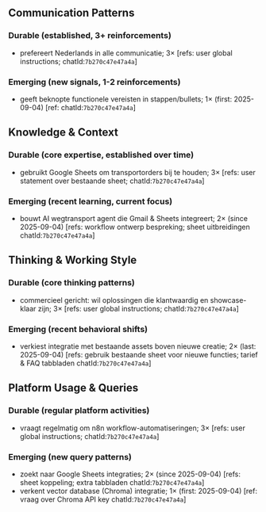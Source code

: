 ## Communication Patterns
### Durable (established, 3+ reinforcements)
- prefereert Nederlands in alle communicatie; 3× [refs: user global instructions; chatId:`7b270c47e47a4a`]

### Emerging (new signals, 1-2 reinforcements)
- geeft beknopte functionele vereisten in stappen/bullets; 1× (first: 2025-09-04) [ref: chatId:`7b270c47e47a4a`]

## Knowledge & Context
### Durable (core expertise, established over time)
- gebruikt Google Sheets om transportorders bij te houden; 3× [refs: user statement over bestaande sheet; chatId:`7b270c47e47a4a`]

### Emerging (recent learning, current focus)
- bouwt AI wegtransport agent die Gmail & Sheets integreert; 2× (since 2025-09-04) [refs: workflow ontwerp bespreking; sheet uitbreidingen chatId:`7b270c47e47a4a`]

## Thinking & Working Style
### Durable (core thinking patterns)
- commercieel gericht: wil oplossingen die klantwaardig en showcase-klaar zijn; 3× [refs: user global instructions; chatId:`7b270c47e47a4a`]

### Emerging (recent behavioral shifts)
- verkiest integratie met bestaande assets boven nieuwe creatie; 2× (last: 2025-09-04) [refs: gebruik bestaande sheet voor nieuwe functies; tarief & FAQ tabbladen chatId:`7b270c47e47a4a`]

## Platform Usage & Queries
### Durable (regular platform activities)
- vraagt regelmatig om n8n workflow-automatiseringen; 3× [refs: user global instructions; chatId:`7b270c47e47a4a`]

### Emerging (new query patterns)
- zoekt naar Google Sheets integraties; 2× (since 2025-09-04) [refs: sheet koppeling; extra tabbladen chatId:`7b270c47e47a4a`]
- verkent vector database (Chroma) integratie; 1× (first: 2025-09-04) [ref: vraag over Chroma API key chatId:`7b270c47e47a4a`]